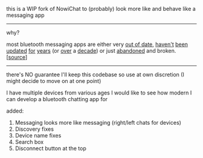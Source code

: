 this is a WIP fork of NowiChat to (probably) look more like and behave like a messaging app

---
why?

most bluetooth messaging apps are either very [out of date](https://github.com/imefarhan/Bluetooth-Chat), [haven't](https://github.com/halilozel1903/AndroidBluetoothChatApp) [been](https://github.com/glodanif/BluetoothChat) [updated](https://github.com/atilag/BluetoothLEChat) [for](https://github.com/i-am-mani/Android-Kotlin-Bluetooth-Chat-App) [years](https://github.com/webianks/BluetoothChat) (or [over](https://github.com/onlyinamerica/blemeshchat) a [decade](https://github.com/n8fr8/gilgamesh)) or just [abandoned](https://github.com/sDevPrem/bluetooth-chat-mvvm) and broken. [[source](https://www.google.com/search?q=bluetooth+chat+android+site:github.com)]

---

there's NO guarantee I'll keep this codebase so use at own discretion (I might decide to move on at one point)

I have multiple devices from various ages I would like to see how modern I can develop a bluetooth chatting app for

added:
1. Messaging looks more like messaging (right/left chats for devices)
2. Discovery fixes
3. Device name fixes
4. Search box
5. Disconnect button at the top
